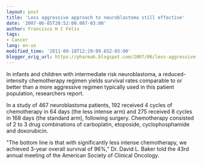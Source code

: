 ```yaml
---
layout: post
title: 'Less aggressive approach to neuroblastoma still effective'
date: '2007-06-05T20:52:00.007-03:00'
author: Francisco H C Felix
tags:
- Cancer
lang: en-us
modified_time: '2011-09-18T12:29:09.652-03:00'
blogger_orig_url: https://pharmak.blogspot.com/2007/06/less-aggressive-approach-to.html
---
```



In infants and children with intermediate risk neuroblastoma, a reduced-intensity chemotherapy regimen yields survival
rates comparable to or better than a more aggressive regimen typically used in this patient population, researchers report.

In a study of 467 neuroblastoma patients, 192 received 4 cycles of chemotherapy in 64 days (the less intense arm) and 275
received 8 cycles in 168 days (the standard arm), following surgery. Chemotherapy consisted of 2 to 3 drug combinations of
carboplatin, etoposide, cyclophosphamide and doxorubicin.

"The bottom line is that with significantly less intense chemotherapy, we achieved 3-year overall survival of 96%," Dr.
David L. Baker told the 43rd annual meeting of the American Society of Clinical Oncology.
